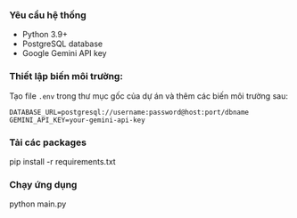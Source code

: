 ### Yêu cầu hệ thống
- Python 3.9+
- PostgreSQL database
- Google Gemini API key

### Thiết lập biến môi trường:
Tạo file `.env` trong thư mục gốc của dự án và thêm các biến môi trường sau:
```
DATABASE_URL=postgresql://username:password@host:port/dbname
GEMINI_API_KEY=your-gemini-api-key
```

### Tải các packages
pip install -r requirements.txt

### Chạy ứng dụng
python main.py
